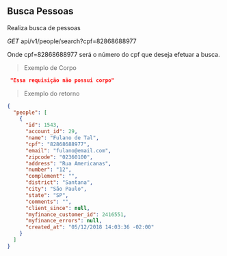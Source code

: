 ## Busca Pessoas

Realiza busca de pessoas

<div class="api-endpoint">
  <div class="endpoint-data">
    <i class="label label-get">GET</i>
     api/v1/people/search?cpf=82868688977
  </div>
</div>

Onde cpf=82868688977 será o número do cpf que deseja efetuar a busca.

> Exemplo de Corpo

```json
 "Essa requisição não possui corpo"
```

> Exemplo do retorno

```json
{
  "people": [
    {
      "id": 1543,
      "account_id": 29,
      "name": "Fulano de Tal",
      "cpf": "82868688977",
      "email": "fulano@email.com",
      "zipcode": "02360100",
      "address": "Rua Americanas",
      "number": "12",
      "complement": "",
      "district": "Santana",
      "city": "São Paulo",
      "state": "SP",
      "comments": "",
      "client_since": null,
      "myfinance_customer_id": 2416551,
      "myfinance_errors": null,
      "created_at": "05/12/2018 14:03:36 -02:00"
    }
  ]
}
```
